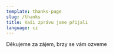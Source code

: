 ```yaml
---
template: thanks-page
slug: /thanks
title: Vaši zprávu jsme přijali
language: cz
---
```


Děkujeme za zájem, brzy se vám ozveme